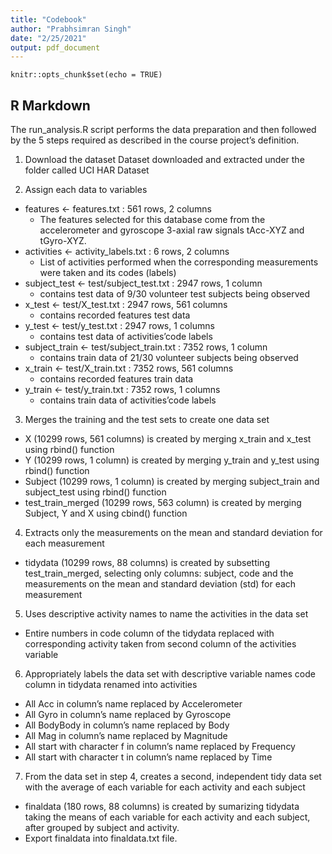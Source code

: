 ```yaml
---
title: "Codebook"
author: "Prabhsimran Singh"
date: "2/25/2021"
output: pdf_document
---
```


```{r setup, include=FALSE}
knitr::opts_chunk$set(echo = TRUE)
```

## R Markdown

The run_analysis.R script performs the data preparation and then followed by the 5 steps required as described in the course project’s definition.

1. Download the dataset
  Dataset downloaded and extracted under the folder called UCI HAR Dataset

2. Assign each data to variables
  * features <- features.txt : 561 rows, 2 columns
      * The features selected for this database come from the accelerometer and         gyroscope 3-axial raw signals tAcc-XYZ and tGyro-XYZ.
  * activities <- activity_labels.txt : 6 rows, 2 columns
      * List of activities performed when the corresponding measurements were taken and its codes (labels)
  * subject_test <- test/subject_test.txt : 2947 rows, 1 column
      * contains test data of 9/30 volunteer test subjects being observed
  * x_test <- test/X_test.txt : 2947 rows, 561 columns
      * contains recorded features test data
  * y_test <- test/y_test.txt : 2947 rows, 1 columns
      * contains test data of activities’code labels
  * subject_train <- test/subject_train.txt : 7352 rows, 1 column
      * contains train data of 21/30 volunteer subjects being observed
  * x_train <- test/X_train.txt : 7352 rows, 561 columns
      * contains recorded features train data
  * y_train <- test/y_train.txt : 7352 rows, 1 columns
      * contains train data of activities’code labels
  
  3. Merges the training and the test sets to create one data set
  * X (10299 rows, 561 columns) is created by merging x_train and x_test using rbind() function
  * Y (10299 rows, 1 column) is created by merging y_train and y_test using rbind() function
  * Subject (10299 rows, 1 column) is created by merging subject_train and subject_test using rbind() function
  * test_train_merged (10299 rows, 563 column) is created by merging Subject, Y and X using cbind() function
  
4. Extracts only the measurements on the mean and standard deviation for each measurement
  * tidydata (10299 rows, 88 columns) is created by subsetting test_train_merged, selecting only columns: subject, code and the measurements on the mean and standard deviation (std) for each measurement

5. Uses descriptive activity names to name the activities in the data set
  * Entire numbers in code column of the tidydata replaced with corresponding activity taken from second column of the activities variable

6. Appropriately labels the data set with descriptive variable names
code column in tidydata renamed into activities
  * All Acc in column’s name replaced by Accelerometer
  * All Gyro in column’s name replaced by Gyroscope
  * All BodyBody in column’s name replaced by Body
  * All Mag in column’s name replaced by Magnitude
  * All start with character f in column’s name replaced by Frequency
  * All start with character t in column’s name replaced by Time

7. From the data set in step 4, creates a second, independent tidy data set with the average of each variable for each activity and each subject
  * finaldata (180 rows, 88 columns) is created by sumarizing tidydata taking the means of each variable for each activity and each subject, after grouped by subject and activity.
  * Export finaldata into finaldata.txt file.